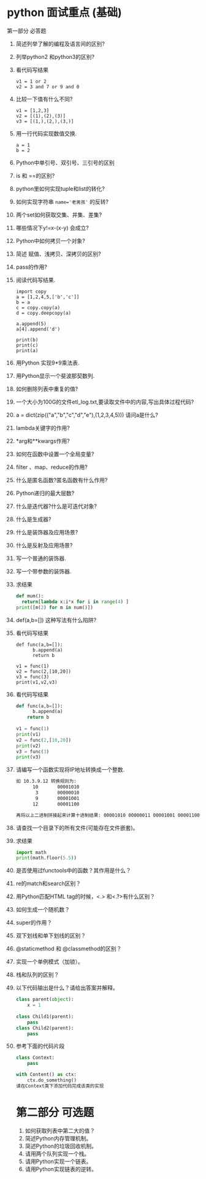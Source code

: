# python 面试重点 (基础)

第一部分 必答题

1.   简述列举了解的编程及语言间的区别?

2.   列举python2 和python3的区别?

3.   看代码写结果

     ```
     v1 = 1 or 2
     v2 = 3 and 7 or 9 and 0
     ```

4.   比较一下值有什么不同?

     ```
     v1 = [1,2,3]
     v2 = [(1),(2),(3)]
     v3 = [(1,),(2,),(3,)]
     ```

5.   用一行代码实现数值交换.

     ```
     a = 1
     b = 2
     ```

6.   Python中单引号、双引号、三引号的区别

7.   is 和 ==的区别?

8.   python里如何实现tuple和list的转化?

9.   如何实现字符串 `name='老男孩'` 的反转?

10.   两个set如何获取交集、并集、差集?

11.   哪些情况下y!=x-(x-y) 会成立?

12.   Python中如何拷贝一个对象?

13.   简述 赋值、浅拷贝、深拷贝的区别?

14.   pass的作用?

15.   阅读代码写结果.

      ```
      import copy
      a = [1,2,4,5,['b','c']]
      b = a
      c = copy.copy(a)
      d = copy.deepcopy(a)
      
      a.append(5)
      a[4].append('d')
      
      print(b)
      print(c)
      print(a)
      ```

16.   用Python 实现9*9乘法表.

17.   用Python显示一个斐波那契数列.

18.   如何删除列表中重复的值?

19.   一个大小为100G的文件etl_log.txt,要读取文件中的内容,写出具体过程代码?

20.   a = dict(zip(("a","b","c","d","e"),(1,2,3,4,5))) 请问a是什么?

21.   lambda关键字的作用?

22.   *arg和**kwargs作用?

23.   如何在函数中设置一个全局变量?

24.   filter 、map、reduce的作用?

25.   什么是匿名函数?匿名函数有什么作用?

26.   Python递归的最大层数?

27.   什么是迭代器?什么是可迭代对象?

28.   什么是生成器?

29.   什么是装饰器及应用场景?

30.   什么是反射及应用场景?

31.   写一个普通的装饰器.

32.   写一个带参数的装饰器.

33.   求结果

      ```python
      def mum():
        return[lambda x:i*x for i in range(4) ]
      print([m(2) for m in num()])
      ```

34.   def(a,b=[]) 这种写法有什么陷阱?

35.   看代码写结果

      ```
      def func(a,b=[]):
      		b.append(a)
      		return b
      
      v1 = func(1)
      v2 = func(2,[10,20])
      v3 = func(3)
      print(v1,v2,v3)
      
      ```

36.   看代码写结果

      ```python
      def func(a,b=[]):
      		b.append(a)
          return b
       
      v1 = func(1)
      print(v1)
      v2 = func(2,[10,20])
      print(v2)
      v3 = func(3)
      print(v3)
      
      ```

37.   请编写一个函数实现将IP地址转换成一个整数.

      ```tex
      如 10.3.9.12 转换规则为:
      		10       00001010
      		 3		 00000010
      		 9		 00001001
      		12 		 00001100
      
      再将以上二进制拼接起来计算十进制结果: 00001010 00000011 00001001 00001100
      ```
      
38.   请查找一个目录下的所有文件(可能存在文件嵌套)。

39.   求结果

      ```python
      import math
      print(math.floor(5.5))
      ```

40.   是否使用过functools中的函数？其作用是什么？

41.   re的match和search区别？

42.   用Python匹配HTML tag的时候，<.> 和<.?>有什么区别？

43.   如何生成一个随机数？

44.   super的作用？

45.   双下划线和单下划线的区别？

46.   @staticmethod 和 @classmethod的区别？

47.   实现一个单例模式（加锁）。

48.   栈和队列的区别？

49.   以下代码输出是什么？请给出答案并解释。

      ```python
      class parent(object):
          x = 1
          
      class Child1(parent):
          pass
      class Child2(parent):
          pass
      ```
      
50. 参考下面的代码片段
    
    ```python
    class Context:
        pass
    
    with Content() as ctx:
        ctx.do_something()
    请在Context类下添加代码完成该类的实现
    ```
    
    
    
    # 第二部分 可选题
    
    1.   如何获取列表中第二大的值？
    2.   简述Python内存管理机制。
    3.   简述Python的垃圾回收机制。
    4.   请用两个队列实现一个栈。
    5.   请用Python实现一个链表。
    6.   请用Python实现链表的逆转。 
    
    
    
      
    
      
    

















































